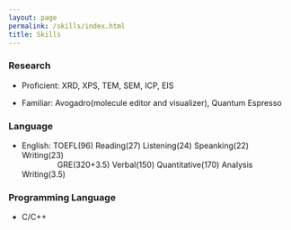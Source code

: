 ```yaml
---
layout: page
permalink: /skills/index.html
title: Skills
---
```

### Research
- Proficient: XRD, XPS, TEM, SEM, ICP, EIS

- Familiar: Avogadro(molecule editor and visualizer), Quantum Espresso

### Language
- English: TOEFL(96) Reading(27) Listening(24) Speanking(22) Writing(23)<br>&nbsp;&nbsp;&nbsp;&nbsp;&nbsp;&nbsp;&nbsp;&nbsp;&nbsp;&nbsp;&nbsp;&nbsp;&nbsp;&nbsp;&nbsp;
           GRE(320+3.5) Verbal(150) Quantitative(170) Analysis Writing(3.5)

### Programming Language
- C/C++
